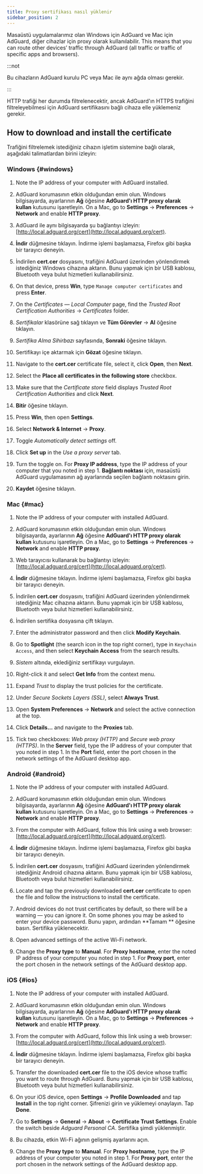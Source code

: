 ```yaml
---
title: Proxy sertifikası nasıl yüklenir
sidebar_position: 2
---
```


Masaüstü uygulamalarımız olan Windows için AdGuard ve Mac için AdGuard, diğer cihazlar için proxy olarak kullanılabilir. This means that you can route other devices’ traffic through AdGuard (all traffic or traffic of specific apps and browsers).

:::not

Bu cihazların AdGuard kurulu PC veya Mac ile aynı ağda olması gerekir.

:::

HTTP trafiği her durumda filtrelenecektir, ancak AdGuard'ın HTTPS trafiğini filtreleyebilmesi için AdGuard sertifikasını bağlı cihaza elle yüklemeniz gerekir.

## How to download and install the certificate

Trafiğini filtrelemek istediğiniz cihazın işletim sistemine bağlı olarak, aşağıdaki talimatlardan birini izleyin:

### Windows {#windows}

1. Note the IP address of your computer with AdGuard installed.

1. AdGuard korumasının etkin olduğundan emin olun. Windows bilgisayarda, ayarlarının **Ağ** öğesine **AdGuard'ı HTTP proxy olarak kullan** kutusunu işaretleyin. On a Mac, go to **Settings** → **Preferences** → **Network** and enable **HTTP proxy**.

1. AdGuard ile aynı bilgisayarda şu bağlantıyı izleyin: [http://local.adguard.org/cert](http://local.adguard.org/cert).

1. **İndir** düğmesine tıklayın. İndirme işlemi başlamazsa, Firefox gibi başka bir tarayıcı deneyin.

1. İndirilen **cert.cer** dosyasını, trafiğini AdGuard üzerinden yönlendirmek istediğiniz Windows cihazına aktarın. Bunu yapmak için bir USB kablosu, Bluetooth veya bulut hizmetleri kullanabilirsiniz.

1. On that device, press **Win**, type `Manage computer certificates` and press **Enter**.

1. On the *Certificates — Local Computer* page, find the *Trusted Root Certification Authorities* → *Certificates* folder.

1. *Sertifikalar* klasörüne sağ tıklayın ve **Tüm Görevler** → **Al** öğesine tıklayın.

1. *Sertifika Alma Sihirbazı* sayfasında, **Sonraki** öğesine tıklayın.

1. Sertifikayı içe aktarmak için **Gözat** öğesine tıklayın.

1. Navigate to the **cert.cer** certificate file, select it, click **Open**, then **Next**.

1. Select the **Place all certificates in the following store** checkbox.

1. Make sure that the *Certificate store* field displays *Trusted Root Certification Authorities* and click **Next**.

1. **Bitir** öğesine tıklayın.

1. Press **Win**, then open **Settings**.

1. Select **Network & Internet** → **Proxy**.

1. Toggle *Automatically detect settings* off.

1. Click **Set up** in the *Use a proxy server* tab.

1. Turn the toggle on. For **Proxy IP address**, type the IP address of your computer that you noted in step 1. **Bağlantı noktası** için, masaüstü AdGuard uygulamasının ağ ayarlarında seçilen bağlantı noktasını girin.

1. **Kaydet** öğesine tıklayın.

### Mac {#mac}

1. Note the IP address of your computer with installed AdGuard.

1. AdGuard korumasının etkin olduğundan emin olun. Windows bilgisayarda, ayarlarının **Ağ** öğesine **AdGuard'ı HTTP proxy olarak kullan** kutusunu işaretleyin. On a Mac, go to **Settings** → **Preferences** → **Network** and enable **HTTP proxy**.

1. Web tarayıcısı kullanarak bu bağlantıyı izleyin: [http://local.adguard.org/cert](http://local.adguard.org/cert).

1. **İndir** düğmesine tıklayın. İndirme işlemi başlamazsa, Firefox gibi başka bir tarayıcı deneyin.

1. İndirilen **cert.cer** dosyasını, trafiğini AdGuard üzerinden yönlendirmek istediğiniz Mac cihazına aktarın. Bunu yapmak için bir USB kablosu, Bluetooth veya bulut hizmetleri kullanabilirsiniz.

1. İndirilen sertifika dosyasına çift tıklayın.

1. Enter the administrator password and then click **Modify Keychain**.

1. Go to **Spotlight** (the search icon in the top right corner), type in `Keychain Access`, and then select **Keychain Access** from the search results.

1. *Sistem* altında, eklediğiniz sertifikayı vurgulayın.

1. Right-click it and select **Get Info** from the context menu.

1. Expand *Trust* to display the trust policies for the certificate.

1. Under *Secure Sockets Layers (SSL)*, select **Always Trust**.

1. Open **System Preferences** → **Network** and select the active connection at the top.

1. Click **Details...** and navigate to the **Proxies** tab.

1. Tick two checkboxes: *Web proxy (HTTP)* and *Secure web proxy (HTTPS)*. In the **Server** field, type the IP address of your computer that you noted in step 1. In the **Port** field, enter the port chosen in the network settings of the AdGuard desktop app.

### Android {#android}

1. Note the IP address of your computer with installed AdGuard.

1. AdGuard korumasının etkin olduğundan emin olun. Windows bilgisayarda, ayarlarının **Ağ** öğesine **AdGuard'ı HTTP proxy olarak kullan** kutusunu işaretleyin. On a Mac, go to **Settings** → **Preferences** → **Network** and enable **HTTP proxy**.

1. From the computer with AdGuard, follow this link using a web browser: [http://local.adguard.org/cert](http://local.adguard.org/cert).

1. **İndir** düğmesine tıklayın. İndirme işlemi başlamazsa, Firefox gibi başka bir tarayıcı deneyin.

1. İndirilen **cert.cer** dosyasını, trafiğini AdGuard üzerinden yönlendirmek istediğiniz Android cihazına aktarın. Bunu yapmak için bir USB kablosu, Bluetooth veya bulut hizmetleri kullanabilirsiniz.

1. Locate and tap the previously downloaded **cert.cer** certificate to open the file and follow the instructions to install the certificate.

1. Android devices do not trust certificates by default, so there will be a warning — you can ignore it. On some phones you may be asked to enter your device password. Bunu yapın, ardından **Tamam ** öğesine basın. Sertifika yüklenecektir.

1. Open advanced settings of the active Wi-Fi network.

1. Change the **Proxy type** to **Manual**. For **Proxy hostname**, enter the noted IP address of your computer you noted in step 1. For **Proxy port**, enter the port chosen in the network settings of the AdGuard desktop app.

### iOS {#ios}

1. Note the IP address of your computer with installed AdGuard.

1. AdGuard korumasının etkin olduğundan emin olun. Windows bilgisayarda, ayarlarının **Ağ** öğesine **AdGuard'ı HTTP proxy olarak kullan** kutusunu işaretleyin. On a Mac, go to **Settings** → **Preferences** → **Network** and enable **HTTP proxy**.

1. From the computer with AdGuard, follow this link using a web browser: [http://local.adguard.org/cert](http://local.adguard.org/cert).

1. **İndir** düğmesine tıklayın. İndirme işlemi başlamazsa, Firefox gibi başka bir tarayıcı deneyin.

1. Transfer the downloaded **cert.cer** file to the iOS device whose traffic you want to route through AdGuard. Bunu yapmak için bir USB kablosu, Bluetooth veya bulut hizmetleri kullanabilirsiniz.

1. On your iOS device, open **Settings** → **Profile Downloaded** and tap **Install** in the top right corner. Şifrenizi girin ve yüklemeyi onaylayın. Tap **Done**.

1. Go to **Settings** → **General** → **About** → **Certificate Trust Settings**. Enable the switch beside *Adguard Personal CA*. Sertifika şimdi yüklenmiştir.

1. Bu cihazda, etkin Wi-Fi ağının gelişmiş ayarlarını açın.

1. Change the **Proxy type** to **Manual**. For **Proxy hostname**, type the IP address of your computer you noted in step 1. For **Proxy port**, enter the port chosen in the network settings of the AdGuard desktop app.

